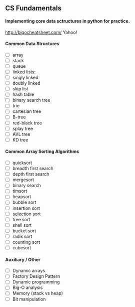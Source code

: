 ## CS Fundamentals
#### Implementing core data sctructures in python for practice.
http://bigocheatsheet.com/
Yahoo!

#### Common Data Structures
- [ ] array
- [ ] stack
- [ ] queue
- [ ] linked lists:
 - [ ] singly linked
 - [ ] doubly linked
- [ ] skip list
- [ ] hash table
- [ ] binary search tree
- [ ] trie
- [ ] cartesian tree
- [ ] B-tree
- [ ] red-black tree
- [ ] splay tree
- [ ] AVL tree
- [ ] KD tree

#### Common Array Sorting Algorithms
- [ ] quicksort
- [ ] breadth first search
- [ ] depth first search
- [ ] mergesort
- [ ] binary search
- [ ] timsort
- [ ] heapsort
- [ ] bubble sort
- [ ] insertion sort
- [ ] selection sort
- [ ] tree sort
- [ ] shell sort
- [ ] bucket sort
- [ ] radix sort
- [ ] counting sort
- [ ] cubesort

#### Auxiliary / Other
- [ ] Dynamic arrays
- [ ] Factory Design Pattern
- [ ] Dynamic programming
- [ ] Big-O analysis
- [ ] Memory (stack vs heap)
- [ ] Bit manipulation
